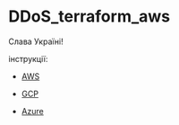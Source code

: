 # DDoS_terraform_aws
Слава Україні!

інструкції:

* [AWS](https://github.com/Lucky-graf/DDoS_terraform_aws/blob/dev/aws/readme/README.md)

* [GCP](https://github.com/Lucky-graf/DDoS_terraform_aws/blob/dev/gcp/README.md)

* [Azure](https://dou.ua/forums/topic/36795/?from=tg&utm_source=telegram&utm_medium=social)
